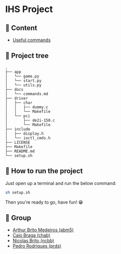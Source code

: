 # IHS Project

## 📂 Content

- [Useful commands](docs/commands.md)

## 🌳 Project tree

	.
	├── app
	│   └── game.py
	│   └── start.py
	│   └── utils.py
	├── docs
	│   └── commands.md
	├── driver
	│   ├── char
	│   │   ├── dummy.c
	│   │   └── Makefile
	│   └── pci
	│       ├── de2i-150.c
	│       └── Makefile
	├── include
	│   ├── display.h
	│   └── ioctl_cmds.h
	├── LICENSE
	├── Makefile
	├── README.md
	└── setup.sh

## 🚀 How to run the project

Just open up a terminal and run the below command:

```bash
sh setup.sh
```

Then you're ready to go, have fun! 😁

## 👥 Group

- [Arthur Brito Medeiros (abm5)](https://github.com/arthurbm)
- [Caio Braga (chab)](https://github.com/arbcaio)
- [Nicolas Brito (ncbb)](https://github.com/NicBrito)
- [Pedro Rodrigues (prds)](https://github.com/Pedr0Domingues)